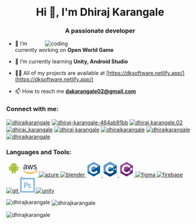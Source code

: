 <h1 align="center">Hi 👋, I'm Dhiraj Karangale</h1>
<h3 align="center">A passionate developer</h3>

<img align="right" alt="coding" width="400" src="https://media.tenor.com/qJ5evVs-_uUAAAAC/coding.gif">
<!-- <img align="right" alt="coding" width="400" src="https://gifdb.com/images/high/coding-girl-animation-fe7t4gejurmtof8v.webp"> -->
<!-- <img align="right" alt="coding" width="400" src="https://gifdb.com/images/high/animated-chock-coding-c78f6elj32sfoi8q.webp"> -->
<!-- <img align="right" alt="coding" width="400" src="https://gifdb.com/images/high/coding-animated-laptop-flow-stream-ja04010rm5o68zfk.webp"> -->
<!-- <img align="right" alt="coding" width="400" src="https://gifdb.com/images/high/document-function-coding-7ym5bmzpd6tb5wn3.webp"> -->
<!-- <img align="right" alt="coding" width="400" src="https://user-images.githubusercontent.com/55389276/140866485-8fb1c876-9a8f-4d6a-98dc-08c4981eaf70.gif"> -->

- 🔭 I’m currently working on **Open World Game**

- 🌱 I’m currently learning **Unity, Android Studio**

- 👨‍💻 All of my projects are available at [https://dksoftware.netlify.app/](https://dksoftware.netlify.app/)

- 📫 How to reach me **dakarangale02@gmail.com**

<h3 align="left">Connect with me:</h3>
<p align="left">
<a href="https://twitter.com/dhirajkarangale" target="blank"><img align="center" src="https://raw.githubusercontent.com/rahuldkjain/github-profile-readme-generator/master/src/images/icons/Social/twitter.svg" alt="dhirajkarangale" height="30" width="40" /></a>
<a href="https://linkedin.com/in/dhiraj-karangale-464ab91bb" target="blank"><img align="center" src="https://raw.githubusercontent.com/rahuldkjain/github-profile-readme-generator/master/src/images/icons/Social/linked-in-alt.svg" alt="dhiraj-karangale-464ab91bb" height="30" width="40" /></a>
<a href="https://fb.com/dhiraj.karangale.02" target="blank"><img align="center" src="https://raw.githubusercontent.com/rahuldkjain/github-profile-readme-generator/master/src/images/icons/Social/facebook.svg" alt="dhiraj.karangale.02" height="30" width="40" /></a>
<a href="https://instagram.com/dhiraj_karangale" target="blank"><img align="center" src="https://raw.githubusercontent.com/rahuldkjain/github-profile-readme-generator/master/src/images/icons/Social/instagram.svg" alt="dhiraj_karangale" height="30" width="40" /></a>
<a href="https://www.youtube.com/c/dhiraj karangale" target="blank"><img align="center" src="https://raw.githubusercontent.com/rahuldkjain/github-profile-readme-generator/master/src/images/icons/Social/youtube.svg" alt="dhiraj karangale" height="30" width="40" /></a>
<a href="https://www.hackerrank.com/dhirajkarangale" target="blank"><img align="center" src="https://raw.githubusercontent.com/rahuldkjain/github-profile-readme-generator/master/src/images/icons/Social/hackerrank.svg" alt="dhirajkarangale" height="30" width="40" /></a>
<a href="https://www.leetcode.com/dhirajkarangale" target="blank"><img align="center" src="https://raw.githubusercontent.com/rahuldkjain/github-profile-readme-generator/master/src/images/icons/Social/leet-code.svg" alt="dhirajkarangale" height="30" width="40" /></a>
<a href="https://auth.geeksforgeeks.org/user/dhirajkarangale" target="blank"><img align="center" src="https://raw.githubusercontent.com/rahuldkjain/github-profile-readme-generator/master/src/images/icons/Social/geeks-for-geeks.svg" alt="dhirajkarangale" height="30" width="40" /></a>
</p>

<h3 align="left">Languages and Tools:</h3>
<p align="left"> <a href="https://developer.android.com" target="_blank" rel="noreferrer"> <img src="https://raw.githubusercontent.com/devicons/devicon/master/icons/android/android-original-wordmark.svg" alt="android" width="40" height="40"/> </a> <a href="https://aws.amazon.com" target="_blank" rel="noreferrer"> <img src="https://raw.githubusercontent.com/devicons/devicon/master/icons/amazonwebservices/amazonwebservices-original-wordmark.svg" alt="aws" width="40" height="40"/> </a> <a href="https://azure.microsoft.com/en-in/" target="_blank" rel="noreferrer"> <img src="https://www.vectorlogo.zone/logos/microsoft_azure/microsoft_azure-icon.svg" alt="azure" width="40" height="40"/> </a> <a href="https://www.blender.org/" target="_blank" rel="noreferrer"> <img src="https://download.blender.org/branding/community/blender_community_badge_white.svg" alt="blender" width="40" height="40"/> </a> <a href="https://www.cprogramming.com/" target="_blank" rel="noreferrer"> <img src="https://raw.githubusercontent.com/devicons/devicon/master/icons/c/c-original.svg" alt="c" width="40" height="40"/> </a> <a href="https://www.w3schools.com/cpp/" target="_blank" rel="noreferrer"> <img src="https://raw.githubusercontent.com/devicons/devicon/master/icons/cplusplus/cplusplus-original.svg" alt="cplusplus" width="40" height="40"/> </a> <a href="https://www.w3schools.com/cs/" target="_blank" rel="noreferrer"> <img src="https://raw.githubusercontent.com/devicons/devicon/master/icons/csharp/csharp-original.svg" alt="csharp" width="40" height="40"/> </a> <a href="https://www.figma.com/" target="_blank" rel="noreferrer"> <img src="https://www.vectorlogo.zone/logos/figma/figma-icon.svg" alt="figma" width="40" height="40"/> </a> <a href="https://firebase.google.com/" target="_blank" rel="noreferrer"> <img src="https://www.vectorlogo.zone/logos/firebase/firebase-icon.svg" alt="firebase" width="40" height="40"/> </a> <a href="https://git-scm.com/" target="_blank" rel="noreferrer"> <img src="https://www.vectorlogo.zone/logos/git-scm/git-scm-icon.svg" alt="git" width="40" height="40"/> </a> <a href="https://www.photoshop.com/en" target="_blank" rel="noreferrer"> <img src="https://raw.githubusercontent.com/devicons/devicon/master/icons/photoshop/photoshop-line.svg" alt="photoshop" width="40" height="40"/> </a> <a href="https://unity.com/" target="_blank" rel="noreferrer"> <img src="https://www.vectorlogo.zone/logos/unity3d/unity3d-icon.svg" alt="unity" width="40" height="40"/> </a> </p>

<p><img align="left" src="https://github-readme-stats.vercel.app/api/top-langs?username=dhirajkarangale&show_icons=true&locale=en&layout=compact" alt="dhirajkarangale" /></p>

<p>&nbsp;<img align="center" src="https://github-readme-stats.vercel.app/api?username=dhirajkarangale&show_icons=true&locale=en" alt="dhirajkarangale" /></p>

<p><img align="center" src="https://github-readme-streak-stats.herokuapp.com/?user=dhirajkarangale&" alt="dhirajkarangale" /></p>
